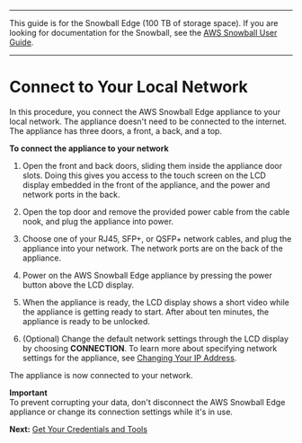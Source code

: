 --------

This guide is for the Snowball Edge \(100 TB of storage space\)\. If you are looking for documentation for the Snowball, see the [AWS Snowball User Guide](http://docs.aws.amazon.com/snowball/latest/ug/whatissnowball.html)\.

--------

# Connect to Your Local Network<a name="getting-started-connect"></a>

In this procedure, you connect the AWS Snowball Edge appliance to your local network\. The appliance doesn't need to be connected to the internet\. The appliance has three doors, a front, a back, and a top\.

**To connect the appliance to your network**

1. Open the front and back doors, sliding them inside the appliance door slots\. Doing this gives you access to the touch screen on the LCD display embedded in the front of the appliance, and the power and network ports in the back\.

1. Open the top door and remove the provided power cable from the cable nook, and plug the appliance into power\.

1. Choose one of your RJ45, SFP\+, or QSFP\+ network cables, and plug the appliance into your network\. The network ports are on the back of the appliance\.

1. Power on the AWS Snowball Edge appliance by pressing the power button above the LCD display\.

1. When the appliance is ready, the LCD display shows a short video while the appliance is getting ready to start\. After about ten minutes, the appliance is ready to be unlocked\.

1. \(Optional\) Change the default network settings through the LCD display by choosing **CONNECTION**\. To learn more about specifying network settings for the appliance, see [Changing Your IP Address](using-appliance.md#change-appliance-ip)\.

The appliance is now connected to your network\.

**Important**  
To prevent corrupting your data, don't disconnect the AWS Snowball Edge appliance or change its connection settings while it's in use\.

**Next:** [Get Your Credentials and Tools](get-credentials.md) 